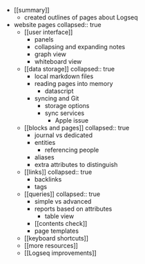 - [[summary]]
	- created outlines of pages about Logseq
- website pages
  collapsed:: true
	- [[user interface]]
		- panels
		- collapsing and expanding notes
		- graph view
		- whiteboard view
	- [[data storage]]
	  collapsed:: true
		- local markdown files
		- reading pages into memory
			- datascript
		- syncing and Git
			- storage options
			- sync services
				- Apple issue
	- [[blocks and pages]]
	  collapsed:: true
		- journal vs dedicated
		- entities
			- referencing people
		- aliases
		- extra attributes to distinguish
	- [[links]]
	  collapsed:: true
		- backlinks
		- tags
	- [[queries]]
	  collapsed:: true
		- simple vs advanced
		- reports based on attributes
			- table view
		- [[contents check]]
		- page templates
	- [[keyboard shortcuts]]
	- [[more resources]]
	- [[Logseq improvements]]